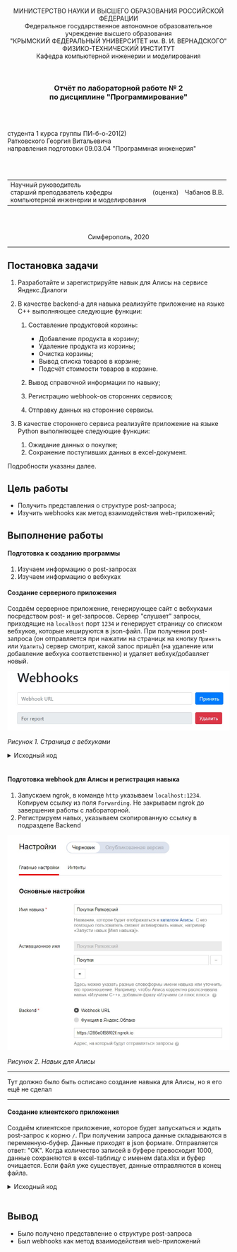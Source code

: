 <p align="center">МИНИСТЕРСТВО НАУКИ  И ВЫСШЕГО ОБРАЗОВАНИЯ РОССИЙСКОЙ ФЕДЕРАЦИИ<br>
Федеральное государственное автономное образовательное учреждение высшего образования<br>
"КРЫМСКИЙ ФЕДЕРАЛЬНЫЙ УНИВЕРСИТЕТ им. В. И. ВЕРНАДСКОГО"<br>
ФИЗИКО-ТЕХНИЧЕСКИЙ ИНСТИТУТ<br>
Кафедра компьютерной инженерии и моделирования</p>
<br>
<h3 align="center">Отчёт по лабораторной работе № 2<br> по дисциплине "Программирование"</h3>

<br><br>

<p>студента 1 курса группы ПИ-б-о-201(2)<br>
Ратковского Георгия Витальевича<br>
направления подготовки 09.03.04 "Программная инженерия"</p>


<br><br>
<table>
<tr><td>Научный руководитель<br> старший преподаватель кафедры<br> компьютерной инженерии и моделирования</td>
<td>(оценка)</td>
<td>Чабанов В.В.</td>
</tr>
</table>
<br><br>

<p align="center">Симферополь, 2020</p>
<hr>

## Постановка задачи

1. Разработайте и зарегистрируйте навык для Алисы на сервисе Яндекс.Диалоги

2. В качестве backend-a для навыка реализуйте приложение на языке С++ выполняющее следующие функции:

    1. Составление продуктовой корзины:

        - Добавление продукта в корзину;
        - Удаление продукта из корзины;
        - Очистка корзины;
        - Вывод списка товаров в корзине;
        - Подсчёт стоимости товаров в корзине.

    2. Вывод справочной информации по навыку;

    3. Регистрацию webhook-ов сторонних сервисов;

    4. Отправку данных на сторонние сервисы. 

3. В качестве стороннего сервиса реализуйте приложение на языке Python выполняющее следующие функции:

    1. Ожидание данных о покупке;
    2. Сохранение поступивших данных в excel-документ.

Подробности указаны далее.

## Цель работы

- Получить представления о структуре post-запроса;
- Изучить webhooks как метод взаимодействия web-приложений;

## Выполнение работы

#### Подготовка к созданию программы

1. Изучаем информацию о post-запросах
2. Изучаем информацию о вебхуках

#### Создание серверного приложения

Создаём серверное приложение, генерирующее сайт с вебхуками посредством post- и get-запросов. Сервер "слушает" запросы, приходящие на `localhost` порт `1234` и генерирует страницу со списком вебхуков, которые кешируются в json-файл. При получении post-запроса (он отправляется при нажатии на страницк на кнопку `Принять` или `Удалить`) сервер смотрит, какой запос пришёл (на удаление или добавление вебхука соответственно) и удаляет вебхук/добавляет новый.

![](./image/webhooks.jpg)

*Рисунок 1. Страница с вебхуками*

<details>
<summary>Исходный код</summary>

```c++
#include <iostream>
#include <string>
#include <iomanip>
#include <cpp_httplib/httplib.h>
#include <nlohmann/json.hpp>

using namespace httplib;
using json = nlohmann::json;
using std::string;
using std::cin;
using std::cout;
using std::endl;
using std::ofstream;
using std::ifstream;

const string replacerfull = "{webhooks_list}";
const string replacerone = "{Webhook URL}";
const string OneWebhookTemplate = u8R"(
<div class="form-row align-items-center">
    <div class="col">
        <input type="text" value="{Webhook URL}" class="form-control mb-2" disabled>
    </div>
    <div class="col">
        <button type="submit" name="del" value="{Webhook URL}" class="btn btn-danger mb-2">Удалить</button>
    </div>
</div>)";

ofstream logger("log.txt");

json config;

json config_open()
{
    ifstream config_cache("config.json");
    json config;
    logger << u8"Попытка открыть конфигурационный файл" << endl;
    if (config_cache.is_open())
    {
        config_cache >> config;
        logger << u8"Конфигурационный файл десериализирован" << endl;
    }
    else
    {
        logger << u8"Не удалость открыть конфигурационный файл" << endl;
        config["webhooks"] = json::array();
        logger << u8"Был создан json с пустым массивом" << endl;
    }

    return config;
}

void save_config(json config)
{
    ofstream config_cache("config.json");

    if (config_cache.is_open())
    {
        config_cache << config.dump(4);
        config_cache.close();
        logger << u8"Конфигурационный файл успешно обновлён" << endl;
    }
    else
    {
        logger << u8"Не удалось открыть конфигурационный файл" << endl;
    }
}

string gen_webhook_page()
{
    string webhooks_template, AllWebHooks;
    ifstream webhooks_cache("webhooks_template.html");

    if (webhooks_cache.is_open())
    {
        getline(webhooks_cache, webhooks_template, '\0');
        webhooks_cache.close();
    }
    else
    {
        logger << u8"Не удалось открыть шаблон сайта" << endl;
        return "";
    }

    if (config.empty())
    {
        config = config_open();
    }

    int size = config["webhooks"].size();
    if (size)
    {
        for (int i = 0; i < size; i++)
        {
            string site = config["webhooks"][i];
            string OneWebhook = OneWebhookTemplate;
            OneWebhook.replace(OneWebhook.find(replacerone), replacerone.length(), site);
            OneWebhook.replace(OneWebhook.find(replacerone), replacerone.length(), site);
            AllWebHooks = AllWebHooks + OneWebhook;
        }
        webhooks_template.replace(webhooks_template.find(replacerfull), replacerfull.length(), AllWebHooks);
    }
    else
    {
        webhooks_template.replace(webhooks_template.find(replacerfull), replacerfull.length(), "");
    }
    return webhooks_template;
}

void webhooks_post_resp(const Request& req, Response& res)
{
    if (config.empty())
    {
        config = config_open();
    }

    if (req.has_param("del"))
    {
        string webhook_to_remove = req.get_param_value("del");
        int size = config["webhooks"].size();
        for (int i = 0; i < size; i++)
        {
            string webhook = config["webhooks"][i];
            if (webhook == webhook_to_remove)
            {
                config["webhooks"].erase(config["webhooks"].begin() + i);
                logger << u8"Был удалён вебхук " << webhook << endl;
                break;
            }
        }
    }
    else if (req.has_param("set"))
    {
        string webhook_to_add = req.get_param_value("set");
        if (webhook_to_add == "")
        {
            logger << u8"Получен запрос на добавление пустого вебхука" << endl;
        }
        else
        {
            logger << u8"Получен запрос на добавление вебхука " << webhook_to_add << endl;
            int size = config["webhooks"].size();
            bool existence = false;
            if (size)
            {
                for (int i = 0; i < size; i++)
                {
                    string webhook = config["webhooks"][i];
                    if (webhook == webhook_to_add)
                    {
                        logger << u8"Этот вебхук уже существует" << webhook << endl;
                        existence = true;
                        break;
                    }
                }
            }
            if (!existence)
            {
                logger << u8"Был добавлен вебхук " << webhook_to_add << endl;
                config["webhooks"].push_back(webhook_to_add);
            }
        }
    }
    save_config(config);
    string output = gen_webhook_page();
    res.set_content(output, "text/html; charset=UTF-8");
}

void webhooks_page(const Request& req, Response& res)
{
    string output = gen_webhook_page();
    res.set_content(output, "text/html");
}


int main()
{
    Server svr;
    svr.Post("/webhooks", webhooks_post_resp);
    svr.Get("/webhooks", webhooks_page);
    logger << u8"Сервер успешно запущен" << endl;
    svr.listen("localhost", 1234);
}
```
</details>
<br>

#### Подготовка webhook для Алисы и регистрация навыка

1. Запускаем ngrok, в команде `http` указываем `localhost:1234`. Копируем ссылку из поля `Forwarding`. Не закрываем ngrok до завершения работы с лабораторной.
2. Регистрируем навых, указываем скопированную ссылку в подразделе Backend

![](./image/new_dialog.jpg)

*Рисунок 2. Навык для Алисы*

***
Тут должно было быть осписано создание навыка для Алисы, но я его ещё не сделал
***

#### Создание клиентского приложения

Создаём клиентское приложение, которое будет запускаться и ждать post-запрос к корню `/`. При получении запроса данные складываются в переменную-буфер. Данные приходят в json формате. Отправляется ответ: "OK". Когда количество записей в буфере превосходит 1000, данные сохраняются в excel-таблицу с именем data.xlsx и буфер очищается. Если файл уже существует, данные отправляются в конец файла.

<details>
<summary>Исходный код</summary>

```python
from flask import Flask, request, jsonify
from datetime import datetime
import openpyxl

Buffer = []

def GetEmptyCell(sheet):
    i = 2
    while sheet[i][0].value != None:
        i += 1
    return i


def ListGenerate(sheet):
    num = GetEmptyCell(sheet)
    for i in range(len(Buffer)):
        for j in range(len(Buffer[i]['check'])):
            sheet[num][0].value = num - 1
            sheet[num][1].value = Buffer[i]['user_id']
            sheet[num][2].value = Buffer[i]['datetime']
            sheet[num][3].value = Buffer[i]['check'][j]['item']
            sheet[num][4].value = Buffer[i]['check'][j]['price']
            num += 1
    del num, i, j
    return sheet


def saveBuffer():
    global Buffer
    try:
        book = openpyxl.open(r'C:\Users\Inquisitor\source\repos\Programming\Lab\02\excel\data.xlsx', read_only=False)
    except:
        book = openpyxl.Workbook()
    sheet = book.active
    if sheet['A1'].value == None:
        sheet['A1'] = 'N'
        sheet['B1'] = 'User ID'
        sheet['C1'] = 'Datetime'
        sheet['D1'] = 'Item'
        sheet['E1'] = 'Prise'
    sheet = ListGenerate(sheet)
    book.save(r'C:\Users\Inquisitor\source\repos\Programming\Lab\02\excel\data.xlsx')
    book.close()


def BufferGenerate(data):
    global Buffer
    data['datetime'] = datetime.now().strftime("%d.%m.%Y %H:%M:%S")
    Buffer.append(data)
    if len(Buffer) >= 0:
        saveBuffer()
        Buffer = []


app = Flask(__name__)
 
@app.route('/', methods=['POST', 'GET'])
def index():
	if request.is_json:
		data = request.get_json().decode('UTF-8')
		BufferGenerate(data)
		return 'OK'
 
if __name__ == "__main__":
	app.run()
```
</details>
<br>

## Вывод

- Было получено представление о структуре post-запроса
- Был webhooks как метод взаимодействия web-приложений
